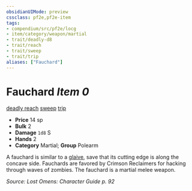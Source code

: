 ```yaml
---
obsidianUIMode: preview
cssclass: pf2e,pf2e-item
tags:
- compendium/src/pf2e/locg
- item/category/weapon/martial
- trait/deadly-d8
- trait/reach
- trait/sweep
- trait/trip
aliases: ["Fauchard"]
---
```

# Fauchard *Item 0*  
[deadly <d8>](../../../Rules/traits/deadly.md)  [reach](../../../Rules/traits/reach.md)  [sweep](../../../Rules/traits/sweep.md)  [trip](../../../Rules/traits/trip.md)  

- **Price** 14 sp
- **Bulk** 2
- **Damage** `1d8` S
- **Hands** 2
- **Category** Martial; **Group** Polearm 

A fauchard is similar to a [glaive](glaive.md), save that its cutting edge is along the concave side. Fauchards are favored by Crimson Reclaimers for hacking through waves of zombies. The fauchard is a martial melee weapon.

*Source: Lost Omens: Character Guide p. 92*